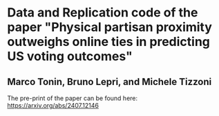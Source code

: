 # Data and Replication code of the paper "Physical partisan proximity outweighs online ties in predicting US voting outcomes"
## Marco Tonin, Bruno Lepri, and Michele Tizzoni

The pre-print of the paper can be found here: https://arxiv.org/abs/2407.12146 
